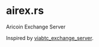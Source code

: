 # airex.rs
Aricoin Exchange Server

Inspired by [viabtc_exchange_server](https://github.com/viabtc/viabtc_exchange_server).
